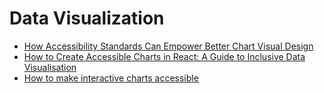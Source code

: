 # Data Visualization

- [How Accessibility Standards Can Empower Better Chart Visual Design](https://www.smashingmagazine.com/2024/02/accessibility-standards-empower-better-chart-visual-design/)
- [How to Create Accessible Charts in React: A Guide to Inclusive Data Visualisation](https://dev.to/tinyoctopus/how-to-create-accessible-charts-in-react-a-guide-to-inclusive-data-visualisation-1a4)
- [How to make interactive charts accessible](https://www.deque.com/blog/how-to-make-interactive-charts-accessible/)
